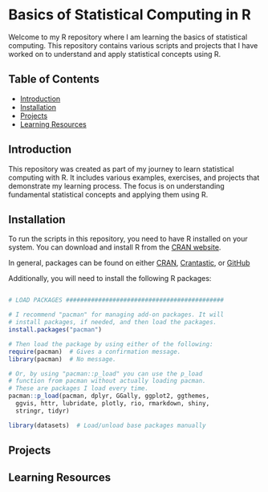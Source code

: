 # Basics of Statistical Computing in R

Welcome to my R repository where I am learning the basics of statistical computing. This repository contains various scripts and projects that I have worked on to understand and apply statistical concepts using R.

## Table of Contents
- [Introduction](#introduction)
- [Installation](#installation)
- [Projects](#projects)
- [Learning Resources](#learning-resources)

## Introduction

This repository was created as part of my journey to learn statistical computing with R. It includes various examples, exercises, and projects that demonstrate my learning process. The focus is on understanding fundamental statistical concepts and applying them using R.

## Installation

To run the scripts in this repository, you need to have R installed on your system. You can download and install R from the [CRAN website](https://cran.r-project.org/).

In general, packages can be found on either [CRAN](https://cran.r-project.org/), [Crantastic](http://crantastic.org/), or [GitHub](https://github.com/trending/r/)

Additionally, you will need to install the following R packages:

```r

# LOAD PACKAGES ############################################

# I recommend "pacman" for managing add-on packages. It will
# install packages, if needed, and then load the packages.
install.packages("pacman")

# Then load the package by using either of the following:
require(pacman)  # Gives a confirmation message.
library(pacman)  # No message.

# Or, by using "pacman::p_load" you can use the p_load
# function from pacman without actually loading pacman.
# These are packages I load every time.
pacman::p_load(pacman, dplyr, GGally, ggplot2, ggthemes, 
  ggvis, httr, lubridate, plotly, rio, rmarkdown, shiny, 
  stringr, tidyr) 

library(datasets)  # Load/unload base packages manually


```
## Projects


## Learning Resources